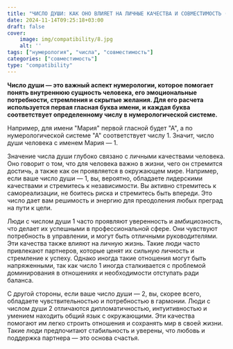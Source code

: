 ```yaml
---
title: "ЧИСЛО ДУШИ: КАК ОНО ВЛИЯЕТ НА ЛИЧНЫЕ КАЧЕСТВА И СОВМЕСТИМОСТЬ (ЧАСТЬ 1)"
date: 2024-11-14T09:25:18+03:00
draft: false
cover:
    image: img/compatibility/8.jpg
    alt: ''
tags: ["нумерология", "числа", "совместимость"]
categories: ["совместимость"]
type: "compatibility"
---
```


**Число души — это важный аспект нумерологии, которое помогает понять внутреннюю сущность человека, его эмоциональные потребности, стремления и скрытые желания. Для его расчета используется первая гласная буква имени, и каждая буква соответствует определенному числу в нумерологической системе.**

Например, для имени "Мария" первой гласной будет "А", а по нумерологической системе "А" соответствует числу 1. Значит, число души человека с именем Мария — 1.

Значение числа души глубоко связано с личными качествами человека. Оно говорит о том, что для человека важно в жизни, чего он стремится достичь, а также как он проявляется в окружающем мире. Например, если ваше число души — 1, вы, вероятно, обладаете лидерскими качествами и стремитесь к независимости. Вы активно стремитесь к самореализации, не боитесь риска и стремитесь быть впереди. Это число дает вам решимость и энергию для преодоления любых преград на пути к цели.

Люди с числом души 1 часто проявляют уверенность и амбициозность, что делает их успешными в профессиональной сфере. Они чувствуют потребность в управлении, и могут быть отличными руководителями. Эти качества также влияют на личную жизнь. Такие люди часто привлекают партнеров, которые ценят их сильную личность и стремление к успеху. Однако иногда такие отношения могут быть напряженными, так как число 1 иногда сталкивается с проблемой доминирования в отношениях и необходимости отступать ради баланса.

С другой стороны, если ваше число души — 2, вы, скорее всего, обладаете чувствительностью и потребностью в гармонии. Люди с числом души 2 отличаются дипломатичностью, интуитивностью и умением находить общий язык с окружающими. Эти качества помогают им легко строить отношения и сохранять мир в своей жизни. Такие люди предпочитают стабильность и уверены, что любовь и поддержка партнера — это основа счастья.
